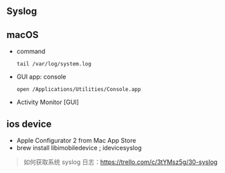 Syslog
---

## macOS
- command
    ```
    tail /var/log/system.log
    ```
- GUI app: console
    ```
    open /Applications/Utilities/Console.app
    ```
- Activity Monitor [GUI]


## ios device
- Apple Configurator 2 from Mac App Store
- brew install libimobiledevice ; idevicesyslog
> 如何获取系统 syslog 日志：https://trello.com/c/3tYMsz5g/30-syslog
